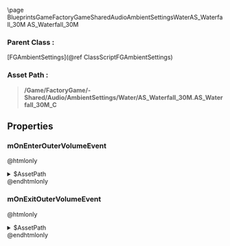 \page BlueprintsGameFactoryGameSharedAudioAmbientSettingsWaterAS_Waterfall_30M AS_Waterfall_30M
### Parent Class :
[FGAmbientSettings](@ref ClassScriptFGAmbientSettings)
### Asset Path :
<b><blockquote>/Game/FactoryGame/-Shared/Audio/AmbientSettings/Water/AS_Waterfall_30M.AS_Waterfall_30M_C</blockquote></b>
## Properties

### mOnEnterOuterVolumeEvent
@htmlonly
<details>
 <summary>$AssetPath</summary>
<b><a href="_blueprints_game_factory_game_world_environment_audio_ambient_zones__shared_waterfalls_play__w__water__waterfall__pouring.html"><blockquote>Play_W_Water_Waterfall_Pouring</blockquote></a></b>
</details>
@endhtmlonly

### mOnExitOuterVolumeEvent
@htmlonly
<details>
 <summary>$AssetPath</summary>
<b><a href="_blueprints_game_factory_game_world_environment_audio_ambient_zones__shared_waterfalls_stop__w__water__waterfall__pouring.html"><blockquote>Stop_W_Water_Waterfall_Pouring</blockquote></a></b>
</details>
@endhtmlonly

